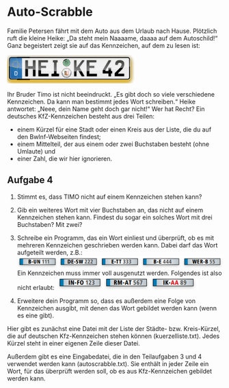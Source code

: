 # Auto-Scrabble

Familie Petersen fährt mit dem Auto aus dem Urlaub nach Hause. Plötzlich ruft die kleine Heike: „Da steht mein Naaaame, daaaa auf dem Autoschild!“ Ganz begeistert zeigt sie auf das Kennzeichen, auf dem zu lesen ist:

![SchildHeike](SchildHeike.png)

Ihr Bruder Timo ist nicht beeindruckt. „Es gibt doch so viele verschiedene Kennzeichen. Da kann man bestimmt jedes Wort schreiben.“ Heike antwortet: „Neee, dein Name geht doch gar nicht!“ Wer hat Recht? Ein deutsches KfZ-Kennzeichen besteht aus drei Teilen:
- einem Kürzel für eine Stadt oder einen Kreis aus der Liste, die du auf den BwInf-Webseiten findest;
- einem Mittelteil, der aus einem oder zwei Buchstaben besteht (ohne Umlaute) und
- einer Zahl, die wir hier ignorieren.

## Aufgabe 4
1. Stimmt es, dass TIMO nicht auf einem Kennzeichen stehen kann?
2. Gib ein weiteres Wort mit vier Buchstaben an, das nicht auf einem Kennzeichen stehen kann. Findest du sogar ein solches Wort mit drei Buchstaben? Mit zwei?
3. Schreibe ein Programm, das ein Wort einliest und überprüft, ob es mit mehreren Kennzeichen geschrieben werden kann. Dabei darf das Wort aufgeteilt  werden, z.B.:
![Schilder1](Schilder1.png)
Ein Kennzeichen muss immer voll ausgenutzt
werden. Folgendes ist also nicht erlaubt:
![Schilder2](Schilder2.png)

4. Erweitere dein Programm so, dass es außerdem eine Folge von Kennzeichen ausgibt, mit denen das Wort gebildet werden kann (wenn es eine gibt).

Hier gibt es zunächst eine Datei mit der Liste der Städte- bzw. Kreis-Kürzel, die auf deutschen Kfz-Kennzeichen stehen können (kuerzelliste.txt).  Jedes Kürzel steht in einer eigenen Zeile dieser Datei.

Außerdem gibt es eine Eingabedatei, die in den Teilaufgaben 3 und 4 verwendet werden kann (autoscrabble.txt). Sie enthält in jeder Zeile ein Wort, für das überprüft werden soll, ob es aus Kfz-Kennzeichen gebildet werden kann.